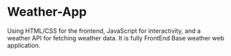 # Weather-App
Using HTML/CSS for the frontend, JavaScript for interactivity, and a weather API for fetching weather data.
It is fully FrontEnd Base weather web application.
